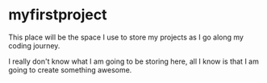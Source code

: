 # myfirstproject
This place will be the space I use to store my projects as I go along my coding journey.

I really don't know what I am going to be storing here, all I know is that I am going to create something awesome.
